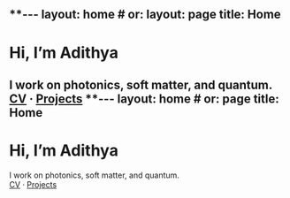 **---
layout: home   # or: layout: page
title: Home
---

# Hi, I’m Adithya
I work on photonics, soft matter, and quantum.  
[CV](cv.pdf) · [Projects](/projects/)
**---
layout: home    # or: page
title: Home
---

# Hi, I’m Adithya
I work on photonics, soft matter, and quantum.  
[CV](/cv.pdf) · [Projects](/projects/)
